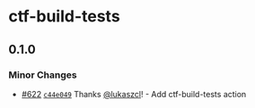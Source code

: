 # ctf-build-tests

## 0.1.0

### Minor Changes

- [#622](https://github.com/smartcontractkit/.github/pull/622)
  [`c44e049`](https://github.com/smartcontractkit/.github/commit/c44e049a914e0ff3d58600fac63db05add0ce89e)
  Thanks [@lukaszcl](https://github.com/lukaszcl)! - Add ctf-build-tests action
